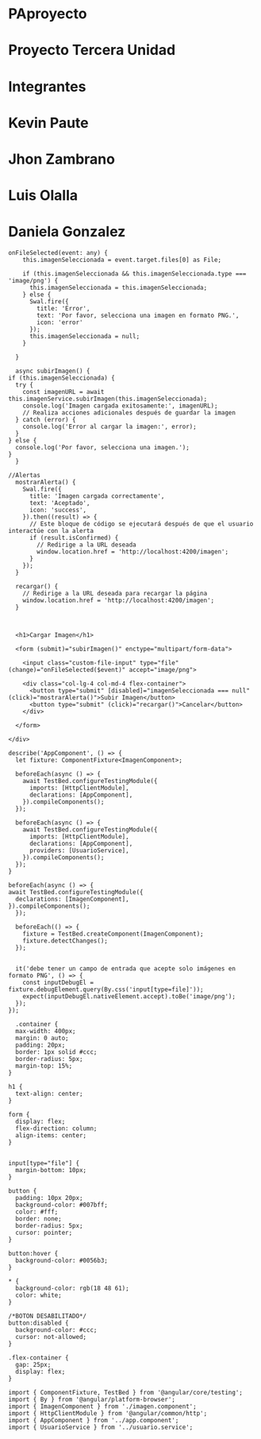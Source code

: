 # PAproyecto
# Proyecto Tercera Unidad 
# Integrantes
# Kevin Paute
# Jhon Zambrano
# Luis Olalla 
# Daniela Gonzalez 


    onFileSelected(event: any) {
        this.imagenSeleccionada = event.target.files[0] as File;
    
        if (this.imagenSeleccionada && this.imagenSeleccionada.type === 'image/png') {
          this.imagenSeleccionada = this.imagenSeleccionada;
        } else {
          Swal.fire({
            title: 'Error',
            text: 'Por favor, selecciona una imagen en formato PNG.',
            icon: 'error'
          });
          this.imagenSeleccionada = null;
        }
    
      }

      async subirImagen() {
    if (this.imagenSeleccionada) {
      try {
        const imagenURL = await this.imagenService.subirImagen(this.imagenSeleccionada);
        console.log('Imagen cargada exitosamente:', imagenURL);
        // Realiza acciones adicionales después de guardar la imagen
      } catch (error) {
        console.log('Error al cargar la imagen:', error);
      }
    } else {
      console.log('Por favor, selecciona una imagen.');
    }
      }

    //Alertas
      mostrarAlerta() {
        Swal.fire({
          title: 'Imagen cargada correctamente',
          text: 'Aceptado',
          icon: 'success',
        }).then((result) => {
          // Este bloque de código se ejecutará después de que el usuario interactúe con la alerta
          if (result.isConfirmed) {
            // Redirige a la URL deseada
            window.location.href = 'http://localhost:4200/imagen';
          }
        });
      }
    
      recargar() {
        // Redirige a la URL deseada para recargar la página
        window.location.href = 'http://localhost:4200/imagen';
      }

      

      <h1>Cargar Imagen</h1>
    
      <form (submit)="subirImagen()" enctype="multipart/form-data">
        
        <input class="custom-file-input" type="file" (change)="onFileSelected($event)" accept="image/png">
    
        <div class="col-lg-4 col-md-4 flex-container">
          <button type="submit" [disabled]="imagenSeleccionada === null" (click)="mostrarAlerta()">Subir Imagen</button>
          <button type="submit" (click)="recargar()">Cancelar</button>
        </div>
    
      </form>
    
    </div>
        
    describe('AppComponent', () => {
      let fixture: ComponentFixture<ImagenComponent>;
    
      beforeEach(async () => {
        await TestBed.configureTestingModule({
          imports: [HttpClientModule],
          declarations: [AppComponent],
        }).compileComponents();
      });
    
      beforeEach(async () => {
        await TestBed.configureTestingModule({
          imports: [HttpClientModule],
          declarations: [AppComponent],
          providers: [UsuarioService],
        }).compileComponents();
      });
    }

    beforeEach(async () => {
    await TestBed.configureTestingModule({
      declarations: [ImagenComponent],
    }).compileComponents();
      });
    
      beforeEach(() => {
        fixture = TestBed.createComponent(ImagenComponent);
        fixture.detectChanges();
      });


      it('debe tener un campo de entrada que acepte solo imágenes en formato PNG', () => {
        const inputDebugEl = fixture.debugElement.query(By.css('input[type=file]'));
        expect(inputDebugEl.nativeElement.accept).toBe('image/png');
      });
    });

      .container {
      max-width: 400px;
      margin: 0 auto;
      padding: 20px;
      border: 1px solid #ccc;
      border-radius: 5px;
      margin-top: 15%;
    }
    
    h1 {
      text-align: center;
    }
    
    form {
      display: flex;
      flex-direction: column;
      align-items: center;
    }

    
    input[type="file"] {
      margin-bottom: 10px;
    }
    
    button {
      padding: 10px 20px;
      background-color: #007bff;
      color: #fff;
      border: none;
      border-radius: 5px;
      cursor: pointer;
    }
    
    button:hover {
      background-color: #0056b3;
    }
    
    * {
      background-color: rgb(18 48 61);
      color: white;
    }
    
    /*BOTON DESABILITADO*/
    button:disabled {
      background-color: #ccc;
      cursor: not-allowed;
    }
    
    .flex-container {
      gap: 25px;
      display: flex;
    }

    import { ComponentFixture, TestBed } from '@angular/core/testing';
    import { By } from '@angular/platform-browser';
    import { ImagenComponent } from './imagen.component';
    import { HttpClientModule } from '@angular/common/http';
    import { AppComponent } from '../app.component';
    import { UsuarioService } from '../usuario.service';
